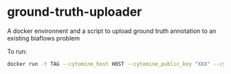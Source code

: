 # ground-truth-uploader
A docker environnent and a script to upload ground truth annotation to an existing biaflows problem

To run:
```bash
docker run -t TAG --cytomine_host HOST --cytomine_public_key "XXX" --cytomine_private_key "XXX" --cytomine_project_id ID
```